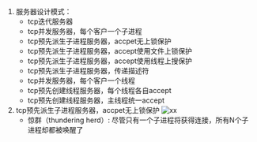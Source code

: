 1. 服务器设计模式：
    - tcp迭代服务器
    - tcp并发服务器，每个客户一个子进程
    - tcp预先派生子进程服务器，accpet无上锁保护
    - tcp预先派生子进程服务器，accept使用文件上锁保护
    - tcp预先派生子进程服务器，accept使用线程上搜保护
    - tcp预先派生子进程服务器，传递描述符
    - tcp并发服务器，每个客户一个线程
    - tcp预先创建线程服务器，每个线程各自accept
    - tcp预先创建线程服务器，主线程统一accept
2. tcp预先派生子进程服务器，accpet无上锁保护
    ![xx](https://github.com/tomming233/unplearning/raw/master/notes/images/WX20190218-222653@2x.png)
    - 惊群（thundering herd）: 尽管只有一个子进程将获得连接，所有N个子进程却都被唤醒了
